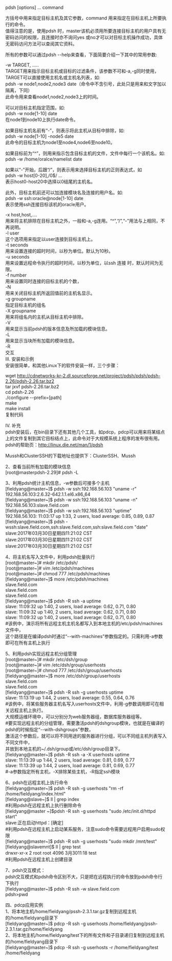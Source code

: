 pdsh [options] ... command

方括号中用来指定目标主机及其它参数，command 用来指定在目标主机上所要执行的命令。  
值得注意的是，使用pdsh
时，master该机必须用所要连接目标主机的用户具有无密码访问的权限，且连接时亦不询问yes
或no才可以对目标主机操作成功，具体无密码访问方法可以查阅其它资料。  
  
所有的参数可以通过pdsh --help来查看，下面简要介绍一下其中的常用参数:  
  
-w TARGET, .....  
TARGET用来指示目标主机或目标的过滤条件，该参数不可和-a,-g同时使用，TARGET可以直接使用主机名或主机名列表，如:  
pdsh -w node1,node2,node3
date（命令中不含引号，此处只是用来和文字加以隔离，下同）  
此命令用来查看node1,node2,node3上的时间。  
  
可以对目标主机指定范围，如:  
pdsh -w node[1-10] date  
在node1到node10上执行date命令。  
  
如果目标主机名前有“-”，则表示将此主机从目标中排除，如:  
pdsh -w node[1-10] -node5 date  
此命令的目标主机为node1至node4,node6至node10。  
  
如果目标前为“\^”，则用来指示包含目标主机的文件，文件中每行一个该机名。如:  
pdsh -w /home/oralce/namelist date  
  
如果以“-”开始，后跟“/”，则表示用来选择目标主机的正则表达式，如  
pdsh -w host[0-20],/0\$/ ...  
表示host0-host20中选择以0结尾的主机名。  
  
此外，目标主机前还可以加连接模块名及连接的用户名。如:  
pdsh -w ssh:oracle\@node[1-10] date  
表示使用ssh连接目标该机的oracle用户。  
  
-x host,host,....  
用来将主机排除在目标主机之外，一般和-a,-g连用。“\^”,“/”,“-”用法与上相同，不再说明。  
-l user  
这个选项用来指定以user连接到目标主机上。  
-t seconds  
用来设置连接的超时时间，以秒为单位。默认为10秒。  
-u seconds  
用来设置远程命令执行的超时时间，以秒为单位，以ssh 连接 时，默认时间为无限。  
-f number  
用来设置同时连接的目标主机的个数，  
-N  
用来关闭目标主机所返回值前的主机名显示。  
-g groupname  
指定目标主机的组名  
-X groupname  
用来将组名内的主机从目标主机中排除。  
-V  
用来显示当前pdsh的版本信息及所加载的模块信息。  
-L  
用来显示当块所有加载的模块信息。  
-R  
交互  
III. 安装和示例  
安装很简单，和其他Linux下的软件安装一样，三个步骤：  
  
wget
http://cdnetworks-kr-2.dl.sourceforge.net/project/pdsh/pdsh/pdsh-2.26/pdsh-2.26.tar.bz2  
tar jxvf pdsh-2.26.tar.bz2  
cd pdsh-2.26  
./configure --prefix=[path]  
make  
make install  
复制代码  
  
IV. 补充  
pdsh安装后，在bin目录下还有其他几个工具，如pdcp，pdcp可以用来将某结点上的文件复制到其它目标结点上，此命令对于大规模系统上程序的发布很有用。  
pdsh的帮助页：http://linux.die.net/man/1/pdsh  
  
Mussh和ClusterSSH的下载地址也提供下：ClusterSSH、Mussh  
  
2、查看当前所有加载的模块信息  
[root\@masterpdsh-2.29]\# pdsh -L

3、利用pdsh统计主机信息，-w参数后可接多个主机  
[fieldyang\@master\~]\$ pdsh -w ssh:192.168.56.103 "uname -r"  
192.168.56.103:2.6.32-642.1.1.el6.x86_64  
[fieldyang\@master\~]\$ pdsh -w ssh:192.168.56.103 "uname -n"  
192.168.56.103:slave.field.com  
[fieldyang\@master\~]\$ pdsh -w ssh:192.168.56.103 "uptime"  
192.168.56.103: 11:03:17 up 1:33, 2 users, load average: 0.85, 0.89, 0.87  
[fieldyang\@master\~]\$ pdsh
-wssh:slave.field.com,ssh:slave.field.com,ssh:slave.field.com "date"  
slave:2017年03月30日星期四11:21:02 CST  
slave:2017年03月30日星期四11:21:02 CST  
slave:2017年03月30日星期四11:21:02 CST

4、将主机名写入文件中，利用pdsh批量执行  
[root\@master\~]\# mkdir /etc/pdsh/  
[root\@master\~]\# vim /etc/pdsh/machines  
[root\@master\~]\# chmod 777 /etc/pdsh/machines  
[fieldyang\@master\~]\$ more /etc/pdsh/machines  
slave.field.com  
slave.field.com  
slave.field.com  
[fieldyang\@master\~]\$ pdsh -R ssh -a uptime  
slave: 11:09:32 up 1:40, 2 users, load average: 0.62, 0.71, 0.80  
slave: 11:09:32 up 1:40, 2 users, load average: 0.62, 0.71, 0.80  
slave: 11:09:32 up 1:40, 2 users, load average: 0.62, 0.71, 0.80  
\#该例中，演示将所有远程主机主机名都写入到本地主机的/etc/pdsh/machines文件中，  
这个路径是在编译pdsh时通过“--with-machines”参数指定的。只需利用-a参数即可在所有主机上执行

5、利用pdsh实现远程主机分组管理  
[root\@master\~]\# mkdir /etc/dsh/group  
[root\@master\~]\# vim /etc/dsh/group/userhosts  
[root\@master\~]\# chmod 777 /etc/dsh/group/userhosts  
[fieldyang\@master\~]\$ more /etc/dsh/group/userhosts  
slave.field.com  
slave.field.com  
[fieldyang\@master\~]\$ pdsh -R ssh -g userhosts uptime  
slave: 11:13:19 up 1:44, 2 users, load average: 0.55, 0.64, 0.76  
\#该例中，将某些服务器主机名写入userhosts文件中，利用-g参数调用即可在相关远程主机上执行。  
大规模运维环境中，可以分别分为web服务器组，数据库服务器组等。  
\#要实现远程主机的分组管理，需要激活pdsh的dshgroup模块，也就是在编译的pdsh的时候指定“--with-dshgroups”参数，  
激活这个参数后，就可以将不同用途的服务器进行分组，可以不同组主机列表写入不同文件中，  
并放到本地主机的\~/.dsh/group或/etc/dsh/group目录下。  
[fieldyang\@master\~]\$ pdsh -R ssh -a -X userhosts uptime  
slave: 11:13:39 up 1:44, 2 users, load average: 0.81, 0.69, 0.77  
slave: 11:13:39 up 1:44, 2 users, load average: 0.81, 0.69, 0.77  
\#-a参数指定所有主机，-X排除某些主机，-R指定ssh模块

6、pdsh在远程主机上执行命令  
[fieldyang\@master\~]\$ pdsh -R ssh -g userhosts "rm -rf
/home/fieldyang/index.html"  
[fieldyang\@slave\~]\$ ll \| grep index  
\#利用pdsh在远程主机上执行删除命令  
[fieldyang\@master \~]\$pdsh -R ssh -g userhosts "sudo /etc/init.d/httpd start"  
slave:正在启动httpd：[确定]  
\#利用pdsh在远程主机上启动某系服务，注意sudo命令需要远程用户启用sudo权限  
[fieldyang\@master\~]\$ pdsh -R ssh -g userhosts "sudo mkdir /mnt/test"  
[fieldyang\@slavemnt]\$ ll \| grep test  
drwxr-xr-x 2 root root 4096 3月3011:18 test  
\#利用pdsh在远程主机上创建目录

7、pdsh交互模式：  
pdsh交互模式和pdsh命令区别不大，只是把在远程执行的命令放到pdsh命令行下执行  
[fieldyang\@master\~]\$ pdsh -R ssh -w slave.field.com  
pdsh\>pwd  
  
四、pdcp应用实例  
1、将本地主机/home/fieldyang/pssh-2.3.1.tar.gz复制到远程主机的/home/fieldyang目录下  
[fieldyang\@master\~]\$ pdcp -R ssh -g userhosts
/home/fieldyang/pssh-2.3.1.tar.gz/home/fieldyang  
2、将本地主机/home/fieldyang/test下的所有文件和子目录递归复制到远程主机的/home/fieldyang目录下  
[fieldyang\@master\~]\$ pdcp -R ssh -g userhosts -r /home/fieldyang/test
/home/fieldyang
